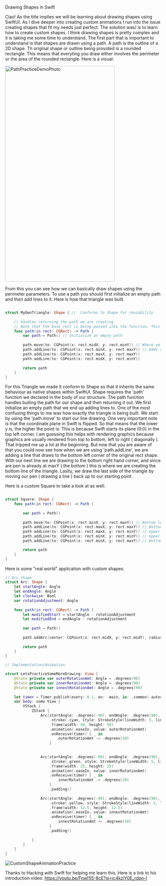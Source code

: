 Drawing Shapes in Swift 

Ciao! As the title implies we will be learning about drawing shapes using SwiftUI. As I dive deeper into creating custom animations I run into the issue creating shapes that fit my needs just perfect. The solution was/ is to learn how to create custom shapes. I think drawing shapes is pretty complex and it is taking me some time to understand. The first part that is important to understand is that shapes are drawn using a path. A path is the outline of a 2D shape. Th original shape or outline being provided is a rounded rectangle. This means that everyting you draw either involves the perimeter or the area of the rounded rectangle. Here is a visual: 

<img width="354" height="696" alt="PathPracticeDemoPhoto" src="https://github.com/user-attachments/assets/77154c59-3f58-48cc-a1ff-e886c62b79ae" />


From this you can see how we can basically draw shapes using the perimeter parameters. To use a path you should first initialize an empty path and then add lines to it. Here is how that triangle was built. 

```swift

struct MyOwnTriangle: Shape { //  Conforms to Shape for reusability
    
    // Handles returning the path we are creating
    // Note that the base rect is being passed into the function. This gives us access to the perimiters measurments.
    func path(in rect: CGRect) -> Path {
        var path = Path() // Initialize an empty path
        
        path.move(to: CGPoint(x: rect.midX, y: rect.minY)) // Where we start drawing
        path.addLine(to: CGPoint(x: rect.minX, y: rect.maxY)) // Adds a line to the directed points
        path.addLine(to: CGPoint(x: rect.maxX, y: rect.maxY))
        path.addLine(to: CGPoint(x: rect.midX, y: rect.minY))
        
        return path
    }
}

```

For this Triangle we made it conform to Shape so that it inherits the same behaviour as native shapes within SwiftUI. Shape requires the 'path' function we declared in the body of our structure. The path function handles builing the path for our shape and then returning it out. We first initialize an empty path that we end up adding lines to. One of the most confusing things to me was how exactly the triangle is being built. We start by using the 'path.move' to start our line drawing. One very important note is that the coordinate plane in Swift is flipped. So that means that the lower y is, the higher the point is. This is because Swift starts its plane (0.0) in the top left corner. I am guessing this helps with rendering graphics because graphics are usually rendered from top to bottom, left to right ( diagonally ). That tripped me up a lot at the beginning. But now that you are aware of that you could now see how when we are using 'path.addLine', we are adding a line that draws to the bottom left corner of the original rect shape. With our next line we are drawing to the bottom right hand corner, and since are pen is already at maxY ( the bottom ) this is where we are creating the bottom line of the triangle. Laslty, we draw the last side of the triangle by moving our pen ( drawing a line ) back up to our starting point. 

Here is a custom Square to take a look at as well: 

```swift

struct Square: Shape {
    func path(in rect: CGRect) -> Path {
        
        var path = Path()
        
        path.move(to: CGPoint(x: rect.minX, y: rect.maxY)) // Bottom left hand corner
        path.addLine(to: CGPoint(x: rect.maxX, y: rect.maxY)) // Bottom right hand corner
        path.addLine(to: CGPoint(x: rect.maxX, y: rect.minY)) // Upper right hand corner
        path.addLine(to: CGPoint(x: rect.minX, y: rect.minY)) // Upper left hand corner
        path.addLine(to: CGPoint(x: rect.minX, y: rect.maxY)) // Bottom left hand corner

        return path
    }
}

```

Here is some "real world" application with custom shapes: 

```swift
// Arc Shape 
struct Arc: Shape {
    let startAngle: Angle
    let endAngle: Angle
    let clockwise: Bool
    var rotationAdjustment: Angle
    
    func path(in rect: CGRect) -> Path {
        let modifiedStart = startAngle - rotationAdjustment
        let modifiedEnd = endAngle - rotationAdjustment
        
        var path = Path()
        
        path.addArc(center: CGPoint(x: rect.midX, y: rect.midY), radius: rect.width / 2, startAngle: modifiedStart, endAngle: modifiedEnd, clockwise: !clockwise)
        
        return path
    }
}

// Implementation/Animation

struct LetsPracticeSomeMoreDrawing: View {
    @State private var outerRotationAmt: Angle = .degrees(90)
    @State private var innerRotationAmt: Angle = .degrees(90)
    @State private var innestRotationAmt: Angle = .degrees(90)
    
    let timer = Timer.publish(every: 0.1, on: .main, in: .common).autoconnect()
    var body: some View {
        VStack {
            ZStack {
                Arc(startAngle: .degrees(-90), endAngle: .degrees(90), clockwise: false, rotationAdjustment: outerRotationAmt )
                    .stroke(.cyan, style: StrokeStyle(lineWidth: 5, lineCap: .round))
                    .frame(width: 50, height: 50)
                    .animation(.easeIn, value: outerRotationAmt)
                    .onReceive(timer) { _ in
                        outerRotationAmt -= .degrees(30)
                    }
                    
                
                Arc(startAngle: .degrees(-90), endAngle: .degrees(90), clockwise: false, rotationAdjustment: innerRotationAmt )
                    .stroke(.green, style: StrokeStyle(lineWidth: 5, lineCap: .round))
                    .frame(width: 25, height: 25)
                    .animation(.easeIn, value: innerRotationAmt)
                    .onReceive(timer) { _ in
                        innerRotationAmt -= .degrees(20)
                    }
                    .padding()
                
                Arc(startAngle: .degrees(-90), endAngle: .degrees(90), clockwise: false, rotationAdjustment: innestRotationAmt )
                    .stroke(.yellow, style: StrokeStyle(lineWidth: 5, lineCap: .round))
                    .frame(width: 12.5, height: 12.5)
                    .animation(.easeIn, value: innestRotationAmt)
                    .onReceive(timer) { _ in
                        innestRotationAmt += .degrees(10)
                    }
                    .padding()
                
            }
        }
    }
}

```

![CustomShapeAnimationPractice](https://github.com/user-attachments/assets/f1c35299-fc49-43c9-8537-1b2fe11ff836)

Thanks to Hacking with Swift for helping me learn this. Here is a link to his introduction video: https://youtu.be/FnwI1I5-8cE?si=ic4kzjY0E_rdpn-I

